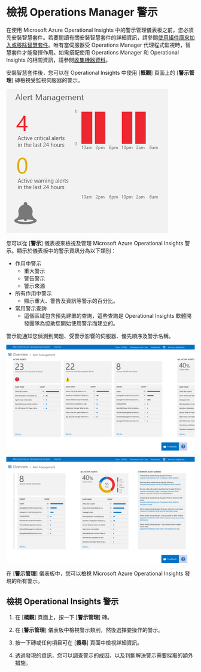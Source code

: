 ﻿<properties 
   pageTitle="檢視 Operations Manager 的警示"
   description="了解如何針對基礎結構中受監視的伺服器管理 Operations Manager 的警示"
   services="operational-insights"
   documentationCenter=""
   authors="bandersmsft"
   manager="jwhit"
   editor="tysonn" />
<tags 
   ms.service="operational-insights"
   ms.devlang="na"
   ms.topic="article"
   ms.tgt_pltfrm="na"
   ms.workload="na"
   ms.date="03/20/2015"
   ms.author="banders" />



# 檢視 Operations Manager 警示

在使用 Microsoft Azure Operational Insights 中的警示管理儀表板之前，您必須先安裝智慧套件。若要閱讀有關安裝智慧套件的詳細資訊，請參閱[使用組件庫來加入或移除智慧套件](operational-insights-add-intelligence-packs.md)。唯有當伺服器受 Operations Manager 代理程式監視時，智慧套件才能發揮作用。如需搭配使用 Operations Manager 和 Operational Insights 的相關資訊，請參閱[收集機器資料](operational-insights-collect-data.md)。

安裝智慧套件後，您可以在 Operational Insights 中使用 [**概觀**] 頁面上的 [**警示管理**] 磚檢視受監視伺服器的警示。 

![image of Alert Management tile](./media/operational-insights-alerts/overview-alert.png)


您可以從 [**警示**] 儀表板來檢視及管理 Microsoft Azure Operational Insights 警示。顯示於儀表板中的警示資訊分為以下類別：

- 作用中警示
	- 重大警示
	- 警告警示
	- 警示來源
- 所有作用中警示
	- 顯示重大、警告及資訊等警示的百分比。
- 常用警示查詢
	- 這個區域包含預先建置的查詢，這些查詢是 Operational Insights 軟體開發團隊為協助您開始使用警示而建立的。


警示能通知您偵測到問題、受警示影響的伺服器、優先順序及警示名稱。

![image of Alert dashboard](./media/operational-insights-alerts/alert-drilldown1.png)

![image of Alert dashboard](./media/operational-insights-alerts/alert-drilldown2.png)


在 [**警示管理**] 儀表板中，您可以檢視 Microsoft Azure Operational Insights 發現的所有警示。

## 檢視 Operational Insights 警示

1. 在 [**概觀**] 頁面上，按一下 [**警示管理**] 磚。

2. 在 [**警示管理**] 儀表板中檢視警示類別，然後選擇要操作的警示。

3. 按一下磚或任何項目可在 [**搜尋**] 頁面中檢視詳細資訊。

4. 透過發現的資訊，您可以調查警示的成因，以及判斷解決警示需要採取的額外措施。

<!--HONumber=52-->
